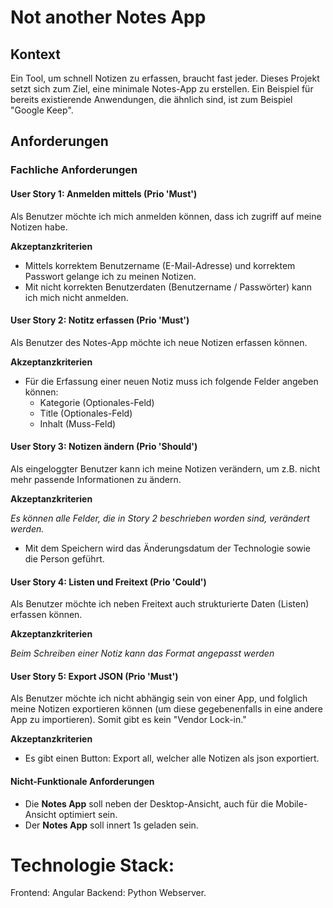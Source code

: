 # Not another Notes App

## Kontext


Ein Tool, um schnell Notizen zu erfassen, braucht fast jeder. Dieses Projekt 
setzt sich zum Ziel, eine minimale Notes-App zu erstellen. 
Ein Beispiel für bereits existierende Anwendungen, die ähnlich sind, ist zum Beispiel "Google Keep".



## Anforderungen

### Fachliche Anforderungen

#### User Story 1: Anmelden mittels  (Prio 'Must')

Als Benutzer möchte ich mich anmelden können, dass ich zugriff auf meine Notizen habe.

**Akzeptanzkriterien**

* Mittels korrektem Benutzername (E-Mail-Adresse) und korrektem Passwort gelange ich zu meinen Notizen.
* Mit nicht korrekten Benutzerdaten (Benutzername / Passwörter) kann ich mich nicht 
  anmelden.

#### User Story 2: Notitz erfassen (Prio 'Must')

Als Benutzer des Notes-App möchte ich neue Notizen erfassen können.

**Akzeptanzkriterien**

* Für die Erfassung einer neuen Notiz muss ich folgende Felder angeben können:
    * Kategorie (Optionales-Feld)
    * Title (Optionales-Feld)
    * Inhalt (Muss-Feld)
#### User Story 3: Notizen ändern (Prio 'Should')

Als eingeloggter Benutzer kann ich meine Notizen verändern, um z.B. nicht mehr passende Informationen zu ändern.

**Akzeptanzkriterien**

*Es können alle Felder, die in Story 2 beschrieben worden sind, verändert werden.*
* Mit dem Speichern wird das Änderungsdatum der Technologie sowie die Person geführt.


#### User Story 4: Listen und Freitext (Prio 'Could')

Als Benutzer möchte ich neben Freitext auch strukturierte Daten (Listen) erfassen können.

**Akzeptanzkriterien**

*Beim Schreiben einer Notiz kann das Format angepasst werden*

#### User Story 5: Export JSON (Prio 'Must')

Als Benutzer möchte ich nicht abhängig sein von einer App, und folglich meine 
Notizen exportieren können (um diese gegebenenfalls in eine andere App zu importieren).
Somit gibt es kein "Vendor Lock-in."

**Akzeptanzkriterien**

* Es gibt einen Button: Export all, welcher alle Notizen als json exportiert. 
    

#### Nicht-Funktionale Anforderungen

* Die **Notes App** soll neben der Desktop-Ansicht, auch für die Mobile-Ansicht optimiert sein.
* Der **Notes App** soll innert 1s geladen sein.


# Technologie Stack:

Frontend: Angular
Backend: Python Webserver.

